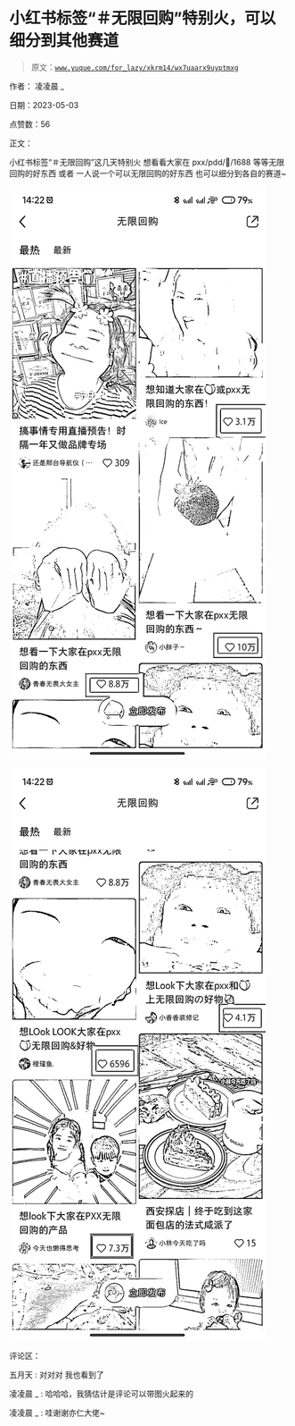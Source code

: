 # 小红书标签“＃无限回购”特别火，可以细分到其他赛道

> 原文：[`www.yuque.com/for_lazy/xkrm14/wx7uaarx9uyptmxg`](https://www.yuque.com/for_lazy/xkrm14/wx7uaarx9uyptmxg)

作者： 凌凌晨 _

日期：2023-05-03

点赞数：56

正文：

小红书标签“＃无限回购”这几天特别火 想看看大家在 pxx/pdd/🍑/1688 等等无限回购的好东西 或者 一人说一个可以无限回购的好东西 也可以细分到各自的赛道~

![](img/6cd50230a87f07023425cb6f78e3147d.png)  

![](img/48f0e776181ab7bd0c0af31e6e8567f8.png)  

评论区：

五月天 : 对对对 我也看到了

凌凌晨 _ : 哈哈哈，我猜估计是评论可以带图火起来的

凌凌晨 _ : 哇谢谢亦仁大佬~



